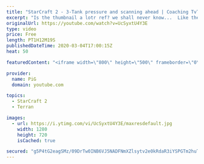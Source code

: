 ```yaml
---
title: "StarCraft 2 - 3-Tank pressure and scanning ahead | Coaching TvT D2"
excerpt: "Is the thumbnail a lotr ref? we shall never know...  Like the content? Then consider to leave a thumbs up and subscribe! ;) If you wish to support me please consider doing so through my patreon: https://www.patreon.com/PiGSC2 Videos don’t appear in your feed and you want to get notified about new uploads?"
originalUrl: https://youtube.com/watch?v=UcSyxtU4Y3E
type: video
price: Free
length: PT1H12M19S
publishedDateTime: 2020-03-04T17:00:15Z
heat: 50

featuredContent: "<iframe width=\"800\" height=\"500\" frameborder=\"0\" src=\"https://www.youtube.com/embed/UcSyxtU4Y3E\" allow=\"accelerometer; autoplay; encrypted-media; gyroscope; picture-in-picture\" allowfullscreen></iframe>"

provider:
  name: PiG
  domain: youtube.com

topics:
  - StarCraft 2
  - Terran

images:
  - url: https://i.ytimg.com/vi/UcSyxtU4Y3E/maxresdefault.jpg
    width: 1280
    height: 720
    isCached: true

secured: "g5P4tG2eagSMz/09DrTw0INB6VJ5NADFNmXZlsytv2e0kRdaR3iYSPGTm2huT/b/ffiWZCSaJghNk8mX+yWMfjbeMpPj1qk91lUuB503RftE9oPBZgbZlrW2NY/9XS/Coha000Zuy+awBDOyKbLgyGgDVXJnuSHK0xuPi0w+8IyqzWb1VN5T6NTY8wB3FeqC0xnLqgzjgFjvTkYI/Dt28BVyL7rPER/u2DZQ+MlIkZGgVSqcwyg0HHXvCDji82FzK0wcR0TE31Nd/yIBLdmHDzzdJ/YXgIiaXkKD3LETiU16lvCtmgRqqd7OyJAKPb0TVK8Oto3zuY87n0lldZaCcjjV0UuFkoDzCH3dQZUeJoMocjmp3sO2WDWtGMjGfkJEwSz88vMhCVgp3uyEQ90hFQvD9+TumuFuF0mfc8j3IZ8=;jsjFgIFWZoJLl5ViSWswXA=="
---
```


